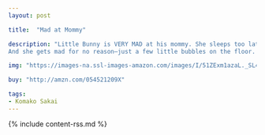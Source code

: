 ```yaml
---
layout: post

title:  "Mad at Mommy"

description: "Little Bunny is VERY MAD at his mommy. She sleeps too late. She talks too much. She watches her silly shows instead of cartoons.
And she gets mad for no reason—just a few little bubbles on the floor. The only thing left to do is run away. But does he really want to leave Mommy behind forever?"

img: "https://images-na.ssl-images-amazon.com/images/I/51ZExm1azaL._SL480_.jpg"

buy: "http://amzn.com/054521209X"

tags:
- Komako Sakai
---
```


{% include content-rss.md %}